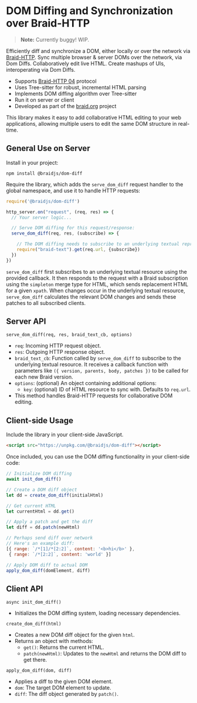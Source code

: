# DOM Diffing and Synchronization over Braid-HTTP

> **Note:** Currently buggy! WIP.

Efficiently diff and synchronize a DOM, either locally or over the network via [Braid-HTTP](https://datatracker.ietf.org/doc/html/draft-toomim-httpbis-braid-http).  Sync multiple browser & server DOMs over the network, via Dom Diffs.  Collaboratively edit live HTML.  Create mashups of UIs, interoperating via Dom Diffs.

- Supports [Braid-HTTP 04](https://github.com/braid-org/braid-spec/blob/master/draft-toomim-httpbis-braid-http-04.txt) protocol
- Uses Tree-sitter for robust, incremental HTML parsing
- Implements DOM diffing algorithm over Tree-sitter
- Run it on server or client
- Developed as part of the [braid.org](https://braid.org) project

This library makes it easy to add collaborative HTML editing to your web applications, allowing multiple users to edit the same DOM structure in real-time.

## General Use on Server

Install in your project:
```shell
npm install @braidjs/dom-diff
```

Require the library, which adds the `serve_dom_diff` request handler to the global namespace, and use it to handle HTTP requests:

```javascript
require('@braidjs/dom-diff')

http_server.on("request", (req, res) => {
  // Your server logic...

  // Serve DOM diffing for this request/response:
  serve_dom_diff(req, res, (subscribe) => {

    // The DOM diffing needs to subscribe to an underlying textual representation
    require("braid-text").get(req.url, {subscribe})
  })
})
```

`serve_dom_diff` first subscribes to an underlying textual resource using the provided callback. It then responds to the request with a Braid subscription using the `simpleton` merge type for HTML, which sends replacement HTML for a given `xpath`. When changes occur in the underlying textual resource, `serve_dom_diff` calculates the relevant DOM changes and sends these patches to all subscribed clients.

## Server API

`serve_dom_diff(req, res, braid_text_cb, options)`
  - `req`: Incoming HTTP request object.
  - `res`: Outgoing HTTP response object.
  - `braid_text_cb`: Function called by `serve_dom_diff` to subscribe to the underlying textual resource. It receives a callback function with parameters like `({ version, parents, body, patches })` to be called for each new Braid version.
  - `options`: (optional) An object containing additional options:
    - `key`:  (optional) ID of HTML resource to sync with. Defaults to `req.url`.
  - This method handles Braid-HTTP requests for collaborative DOM editing.

## Client-side Usage

Include the library in your client-side JavaScript.

```html
<script src="https://unpkg.com/@braidjs/dom-diff"></script>
```

Once included, you can use the DOM diffing functionality in your client-side code:

```javascript
// Initialize DOM diffing
await init_dom_diff()

// Create a DOM diff object
let dd = create_dom_diff(initialHtml)

// Get current HTML
let currentHtml = dd.get()

// Apply a patch and get the diff
let diff = dd.patch(newHtml)

// Perhaps send diff over network
// Here's an example diff:
[{ range: `/*[1]/*[2:2]`, content: '<b>hi</b>' },
 { range: `/*[2:2]`, content: 'world' }]

// Apply DOM diff to actual DOM
apply_dom_diff(domElement, diff)
```

## Client API

`async init_dom_diff()`
  - Initializes the DOM diffing system, loading necessary dependencies.

`create_dom_diff(html)`
  - Creates a new DOM diff object for the given `html`.
  - Returns an object with methods:
    - `get()`: Returns the current HTML.
    - `patch(newHtml)`: Updates to the `newHtml` and returns the DOM diff to get there.

`apply_dom_diff(dom, diff)`
  - Applies a diff to the given DOM element.
  - `dom`: The target DOM element to update.
  - `diff`: The diff object generated by `patch()`.
